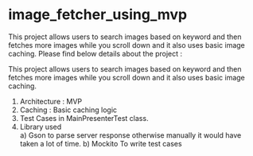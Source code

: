 # image_fetcher_using_mvp
This project allows users to search images based on keyword and then fetches more images while you scroll down and it also uses basic image caching.
Please find below details about the project :

This project allows users to search images based on keyword and then fetches more images while you scroll down and it also uses basic image caching.

1)	Architecture : MVP
2)	Caching : Basic caching logic
3)	Test Cases in MainPresenterTest class.
4)	Library used	
   a) Gson	to parse server response otherwise manually it would have taken a lot of time.
   b) Mockito	 To write test cases

